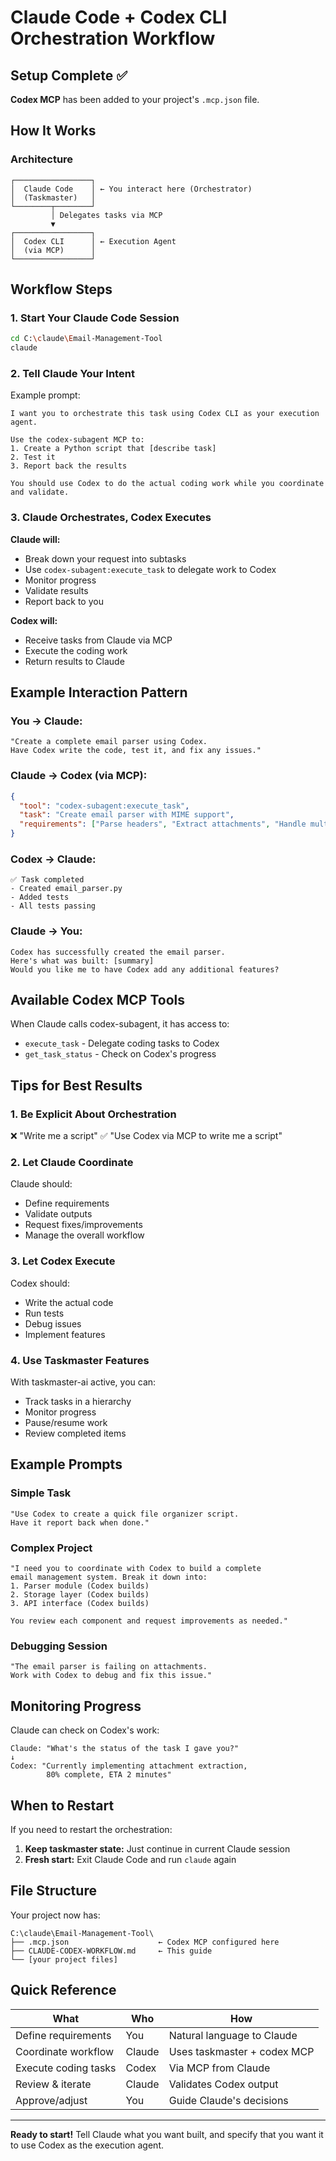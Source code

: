 # Claude Code + Codex CLI Orchestration Workflow

## Setup Complete ✅

**Codex MCP** has been added to your project's `.mcp.json` file.

## How It Works

### Architecture
```
┌─────────────────┐
│  Claude Code    │ ← You interact here (Orchestrator)
│  (Taskmaster)   │
└────────┬────────┘
         │ Delegates tasks via MCP
         ▼
┌─────────────────┐
│  Codex CLI      │ ← Execution Agent
│  (via MCP)      │
└─────────────────┘
```

## Workflow Steps

### 1. Start Your Claude Code Session
```bash
cd C:\claude\Email-Management-Tool
claude
```

### 2. Tell Claude Your Intent
Example prompt:
```
I want you to orchestrate this task using Codex CLI as your execution agent.

Use the codex-subagent MCP to:
1. Create a Python script that [describe task]
2. Test it
3. Report back the results

You should use Codex to do the actual coding work while you coordinate and validate.
```

### 3. Claude Orchestrates, Codex Executes

**Claude will:**
- Break down your request into subtasks
- Use `codex-subagent:execute_task` to delegate work to Codex
- Monitor progress
- Validate results
- Report back to you

**Codex will:**
- Receive tasks from Claude via MCP
- Execute the coding work
- Return results to Claude

## Example Interaction Pattern

### You → Claude:
```
"Create a complete email parser using Codex. 
Have Codex write the code, test it, and fix any issues."
```

### Claude → Codex (via MCP):
```json
{
  "tool": "codex-subagent:execute_task",
  "task": "Create email parser with MIME support",
  "requirements": ["Parse headers", "Extract attachments", "Handle multipart"]
}
```

### Codex → Claude:
```
✅ Task completed
- Created email_parser.py
- Added tests
- All tests passing
```

### Claude → You:
```
Codex has successfully created the email parser. 
Here's what was built: [summary]
Would you like me to have Codex add any additional features?
```

## Available Codex MCP Tools

When Claude calls codex-subagent, it has access to:
- `execute_task` - Delegate coding tasks to Codex
- `get_task_status` - Check on Codex's progress

## Tips for Best Results

### 1. Be Explicit About Orchestration
❌ "Write me a script"
✅ "Use Codex via MCP to write me a script"

### 2. Let Claude Coordinate
Claude should:
- Define requirements
- Validate outputs
- Request fixes/improvements
- Manage the overall workflow

### 3. Let Codex Execute
Codex should:
- Write the actual code
- Run tests
- Debug issues
- Implement features

### 4. Use Taskmaster Features
With taskmaster-ai active, you can:
- Track tasks in a hierarchy
- Monitor progress
- Pause/resume work
- Review completed items

## Example Prompts

### Simple Task
```
"Use Codex to create a quick file organizer script. 
Have it report back when done."
```

### Complex Project
```
"I need you to coordinate with Codex to build a complete 
email management system. Break it down into:
1. Parser module (Codex builds)
2. Storage layer (Codex builds)
3. API interface (Codex builds)

You review each component and request improvements as needed."
```

### Debugging Session
```
"The email parser is failing on attachments. 
Work with Codex to debug and fix this issue."
```

## Monitoring Progress

Claude can check on Codex's work:
```
Claude: "What's the status of the task I gave you?"
↓
Codex: "Currently implementing attachment extraction, 
        80% complete, ETA 2 minutes"
```

## When to Restart

If you need to restart the orchestration:

1. **Keep taskmaster state:** Just continue in current Claude session
2. **Fresh start:** Exit Claude Code and run `claude` again

## File Structure

Your project now has:
```
C:\claude\Email-Management-Tool\
├── .mcp.json                    ← Codex MCP configured here
├── CLAUDE-CODEX-WORKFLOW.md     ← This guide
└── [your project files]
```

## Quick Reference

| What | Who | How |
|------|-----|-----|
| Define requirements | You | Natural language to Claude |
| Coordinate workflow | Claude | Uses taskmaster + codex MCP |
| Execute coding tasks | Codex | Via MCP from Claude |
| Review & iterate | Claude | Validates Codex output |
| Approve/adjust | You | Guide Claude's decisions |

---

**Ready to start!** Tell Claude what you want built, and specify that you want it to use Codex as the execution agent.

